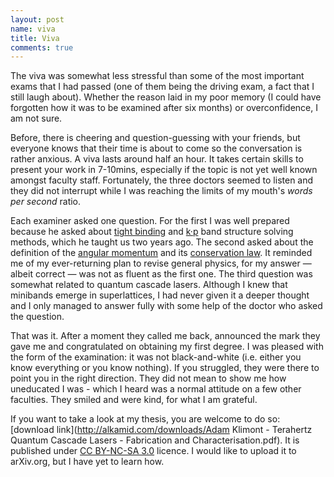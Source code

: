 ```yaml
---
layout: post
name: viva
title: Viva
comments: true
---
```


The viva was somewhat less stressful than some of the most important exams that I had passed (one of them being the driving exam, a fact that I still laugh about). Whether the reason laid in my poor memory (I could have forgotten how it was to be examined after six months) or overconfidence, I am not sure.

Before, there is cheering and question-guessing with your friends, but everyone knows that their time is about to come so the conversation is rather anxious. A viva lasts around half an hour. It takes certain skills to present your work in 7-10mins, especially if the topic is not yet well known amongst faculty staff. Fortunately, the three doctors seemed to listen and they did not interrupt while I was reaching the limits of my mouth's _words per second_ ratio.

Each examiner asked one question. For the first I was well prepared because he asked about [tight binding](http://en.wikipedia.org/wiki/Tight_binding) and [k·p](http://en.wikipedia.org/wiki/K%C2%B7p_perturbation_theory) band structure solving methods, which he taught us two years ago. The second asked about the definition of the [angular momentum](http://en.wikipedia.org/wiki/Angular_momentum) and its [conservation law](http://en.wikipedia.org/wiki/Angular_momentum#Conservation_of_angular_momentum). It reminded me of my ever-returning plan to revise general physics, for my answer — albeit correct — was not as fluent as the first one. The third question was somewhat related to quantum cascade lasers. Although I knew that minibands emerge in superlattices, I had never given it a deeper thought and I only managed to answer fully with some help of the doctor who asked the question.

That was it. After a moment they called me back, announced the mark they gave me and congratulated on obtaining my first degree. I was pleased with the form of the examination: it was not black-and-white (i.e. either you know everything or you know nothing). If you struggled, they were there to point you in the right direction. They did not mean to show me how uneducated I was - which I heard was a normal attitude on a few other faculties. They smiled and were kind, for what I am grateful.

If you want to take a look at my thesis, you are welcome to do so: [download link](http://alkamid.com/downloads/Adam Klimont - Terahertz Quantum Cascade Lasers - Fabrication and Characterisation.pdf). It is published under <a title="Licence description" href="http://creativecommons.org/licenses/by-nc-sa/3.0/">CC BY-NC-SA 3.0</a> licence. I would like to upload it to arXiv.org, but I have yet to learn how.